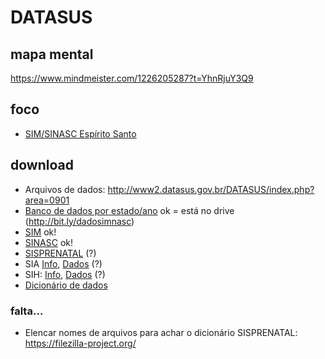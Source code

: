 # DATASUS

## mapa mental
https://www.mindmeister.com/1226205287?t=YhnRjuY3Q9

## foco
- [SIM/SINASC Espírito Santo](bit.ly/sinascsim)

## download 
- Arquivos de dados: http://www2.datasus.gov.br/DATASUS/index.php?area=0901
- [Banco de dados por estado/ano](http://bit.ly/dadosimnasc) ok = está no drive (http://bit.ly/dadosimnasc)
- [SIM](http://www2.datasus.gov.br/DATASUS/index.php?area=0901&item=1&acao=28&pad=31655) ok!
- [SINASC](http://www2.datasus.gov.br/DATASUS/index.php?area=0901&item=1&acao=26&pad=31655) ok!
- [SISPRENATAL](http://www2.datasus.gov.br/DATASUS/index.php?area=0901&item=1&acao=29&pad=31655) (?)
- SIA [Info](http://www2.datasus.gov.br/DATASUS/index.php?area=0202&id=19122), [Dados](http://www2.datasus.gov.br/DATASUS/index.php?area=0901&item=1&acao=22&pad=31655) (?)
- SIH: [Info](http://www2.datasus.gov.br/DATASUS/index.php?area=0202&id=11633), [Dados](http://www2.datasus.gov.br/DATASUS/index.php?area=0901&item=1&acao=25) (?)
- [Dicionário de dados](http://bit.ly/simnasc)

### falta…
- Elencar nomes de arquivos para achar o dicionário SISPRENATAL: https://filezilla-project.org/